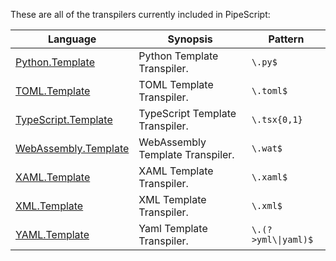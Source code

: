 These are all of the transpilers currently included in PipeScript:



|Language                                                                  |Synopsis                        |Pattern                |
|--------------------------------------------------------------------------|--------------------------------|-----------------------|
|[Python.Template](Transpilers/Templates/Python.Template.psx.ps1)          |Python Template Transpiler.     |```\.py$```            |
|[TOML.Template](Transpilers/Templates/TOML.Template.psx.ps1)              |TOML Template Transpiler.       |```\.toml$```          |
|[TypeScript.Template](Transpilers/Templates/TypeScript.Template.psx.ps1)  |TypeScript Template Transpiler. |```\.tsx{0,1}```       |
|[WebAssembly.Template](Transpilers/Templates/WebAssembly.Template.psx.ps1)|WebAssembly Template Transpiler.|```\.wat$```           |
|[XAML.Template](Transpilers/Templates/XAML.Template.psx.ps1)              |XAML Template Transpiler.       |```\.xaml$```          |
|[XML.Template](Transpilers/Templates/XML.Template.psx.ps1)                |XML Template Transpiler.        |```\.xml$```           |
|[YAML.Template](Transpilers/Templates/YAML.Template.psx.ps1)              |Yaml Template Transpiler.       |```\.(?>yml\\|yaml)$```|
